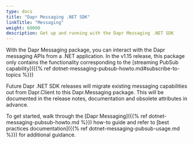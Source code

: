```yaml
---
type: docs
title: "Dapr Messaging .NET SDK"
linkTitle: "Messaging"
weight: 60000
description: Get up and running with the Dapr Messaging .NET SDK
---
```


With the Dapr Messaging package, you can interact with the Dapr messaging APIs from a .NET application. In the
v1.15 release, this package only contains the functionality corresponding to the 
[streaming PubSub capability]({{% ref dotnet-messaging-pubsub-howto.md#subscribe-to-topics %}})

Future Dapr .NET SDK releases will migrate existing messaging capabilities out from Dapr.Client to this 
Dapr.Messaging package. This will be documented in the release notes, documentation and obsolete attributes in advance.

To get started, walk through the [Dapr Messaging]({{% ref dotnet-messaging-pubsub-howto.md %}}) how-to guide and
refer to [best practices documentation]({{% ref dotnet-messaging-pubsub-usage.md %}}) for additional guidance.